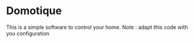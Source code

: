 # Domotique
This is a simple software to control your home. Note : adapt this code with you configuration
